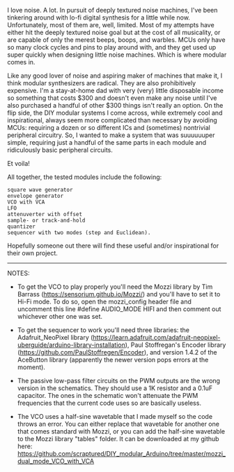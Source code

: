 I love noise. A lot. In pursuit of deeply textured noise machines, I've been tinkering around with lo-fi digital synthesis for a little while now. Unfortunately, most of them are, well, limited. Most of my attempts have either hit the deeply textured noise goal but at the cost of all musicality, or are capable of only the merest beeps, boops, and warbles. MCUs only have so many clock cycles and pins to play around with, and they get used up super quickly when designing little noise machines. Which is where modular comes in.

Like any good lover of noise and aspiring maker of machines that make it, I think modular synthesizers are radical. They are also prohibitively expensive. I'm a stay-at-home dad with very (very) little disposable income so something that costs $300 and doesn't even make any noise until I've also purchased a handful of other $300 things isn't really an option. On the flip side, the DIY modular systems I come across, while extremely cool and inspirational, always seem more complicated than necessary by avoiding MCUs: requiring a dozen or so different ICs and (sometimes) nontrivial peripheral circuitry. So, I wanted to make a system that was suuuuuuper simple, requiring just a handful of the same parts in each module and ridiculously basic peripheral circuits.

Et voila!

All together, the tested modules include the following:

    square wave generator
    envelope generator
    VCO with VCA
    LFO
    attenuverter with offset
    sample- or track-and-hold
    quantizer
    sequencer with two modes (step and Euclidean).

Hopefully someone out there will find these useful and/or inspirational for their own project.

-----------------------------------

NOTES:
- To get the VCO to play properly you'll need the Mozzi library by Tim Barrass (https://sensorium.github.io/Mozzi/) and you'll have to set it to Hi-Fi mode. To do so, open the mozzi_config header file and uncomment this line #define AUDIO_MODE HIFI and then comment out whichever other one was set.
    
- To get the sequencer to work you'll need three libraries: the Adafruit_NeoPixel library (https://learn.adafruit.com/adafruit-neopixel-uberguide/arduino-library-installation), Paul Stoffregan's Encoder library (https://github.com/PaulStoffregen/Encoder), and version 1.4.2 of the AceButton library (apparently the newer version pops errors at the moment).
    
- The passive low-pass filter circuits on the PWM outputs are the wrong version in the schematics. They should use a 1K resistor and a 0.1uF capacitor. The ones in the schematic won't attenuate the PWM frequencies that the current code uses so are basically useless.
    
- The VCO uses a half-sine wavetable that I made myself so the code throws an error. You can either replace that wavetable for another one that comes standard with Mozzi, or you can add the half-sine wavetable to the Mozzi library "tables" folder. It can be downloaded at my github here: https://github.com/scraptured/DIY_modular_Arduino/tree/master/mozzi_dual_mode_VCO_with_VCA
